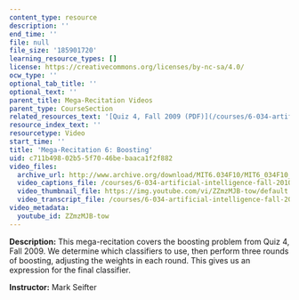 ```yaml
---
content_type: resource
description: ''
end_time: ''
file: null
file_size: '185901720'
learning_resource_types: []
license: https://creativecommons.org/licenses/by-nc-sa/4.0/
ocw_type: ''
optional_tab_title: ''
optional_text: ''
parent_title: Mega-Recitation Videos
parent_type: CourseSection
related_resources_text: '[Quiz 4, Fall 2009 (PDF)](/courses/6-034-artificial-intelligence-fall-2010/resources/mit6_034f10_quiz4_2009)'
resource_index_text: ''
resourcetype: Video
start_time: ''
title: 'Mega-Recitation 6: Boosting'
uid: c711b498-02b5-5f70-46be-baaca1f2f882
video_files:
  archive_url: http://www.archive.org/download/MIT6.034F10/MIT6_034F10_rec06_300k.mp4
  video_captions_file: /courses/6-034-artificial-intelligence-fall-2010/8cc7b7e96dbb55a0bed3a45922b90a49_ZZmzMJB-tow.vtt
  video_thumbnail_file: https://img.youtube.com/vi/ZZmzMJB-tow/default.jpg
  video_transcript_file: /courses/6-034-artificial-intelligence-fall-2010/dc39866c70b0ea8114d0e5daa19ab4e6_ZZmzMJB-tow.pdf
video_metadata:
  youtube_id: ZZmzMJB-tow
---
```


**Description:** This mega-recitation covers the boosting problem from Quiz 4, Fall 2009. We determine which classifiers to use, then perform three rounds of boosting, adjusting the weights in each round. This gives us an expression for the final classifier.

**Instructor:** Mark Seifter

